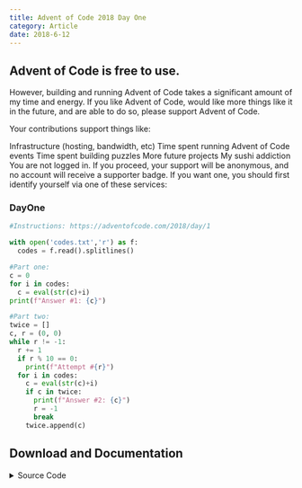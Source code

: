 ```yaml
---
title: Advent of Code 2018 Day One
category: Article
date: 2018-6-12
---
```


## Advent of Code is free to use.

However, building and running Advent of Code takes a significant amount of my time and energy. If you like Advent of Code, would like more things like it in the future, and are able to do so, please support Advent of Code.

Your contributions support things like:

Infrastructure (hosting, bandwidth, etc)
Time spent running Advent of Code events
Time spent building puzzles
More future projects
My sushi addiction
You are not logged in. If you proceed, your support will be anonymous, and no account will receive a supporter badge. If you want one, you should first identify yourself via one of these services:

### DayOne
```python
#Instructions: https://adventofcode.com/2018/day/1

with open('codes.txt','r') as f:
  codes = f.read().splitlines()

#Part one:
c = 0
for i in codes:
  c = eval(str(c)+i)
print(f"Answer #1: {c}")

#Part two:
twice = []
c, r = (0, 0)
while r != -1:
  r += 1
  if r % 10 == 0:
    print(f"Attempt #{r}")
  for i in codes:
    c = eval(str(c)+i)
    if c in twice:
      print(f"Answer #2: {c}")
      r = -1
      break
    twice.append(c)
```

## Download and Documentation
<details>
<summary>Source Code</summary>
  [**Advent of Code**(homepage)](https://adventofcode.com/)
  
  [nneonneo (eqgrp)](https://github.com/nneonneo/eqgrp-free-file.git)
  
  [nneonneo (ffsend)](https://github.com/nneonneo/ffsend.git)
  
  [nneonneo (pwn-stuff)](https://github.com/nneonneo/pwn-stuff.git)
  
  [nneonneo (pwntools)](https://github.com/nneonneo/pwntools.git)
  
  [nneonneo (steam-phishing-analysis)]https://github.com/nneonneo/steam-phishing-analysis.git)
  
  [nneonneo (websocket-client)]https://github.com/nneonneo/websocket-client.git)
  
  [nneonneo (pyelftools)]https://github.com/nneonneo/pyelftools.git)
  
  [nneonneo (bpftools)]https://github.com/nneonneo/bpftools.git)
  
  [nneonneo (letsencrypt)]https://github.com/nneonneo/letsencrypt.git)


## Documentation
<details>
<summary>Documentation</summary>
  [aoc2018 (DayOne)](https://raw.githubusercontent.com/readloud/aoc2018/main/DayOne.py)
